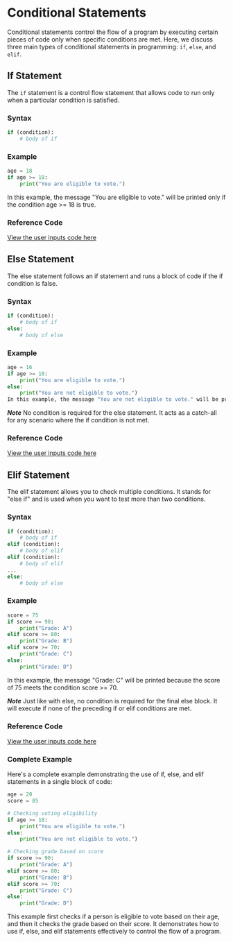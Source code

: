 # Conditional Statements

Conditional statements control the flow of a program by executing certain pieces of code only when specific conditions are met. Here, we discuss three main types of conditional statements in programming: `if`, `else`, and `elif`.

## If Statement

The `if` statement is a control flow statement that allows code to run only when a particular condition is satisfied.

### Syntax

```python
if (condition):
    # body of if

```
### Example
```python
age = 18
if age >= 18:
    print("You are eligible to vote.")
```
In this example, the message "You are eligible to vote." will be printed only if the condition age >= 18 is true.

### Reference Code
[View the user inputs code here](../code/ConditionalStatements/if.py)


## Else Statement
The else statement follows an if statement and runs a block of code if the if condition is false.

### Syntax
```python
if (condition):
    # body of if
else:
    # body of else
```
### Example
```python
age = 16
if age >= 18:
    print("You are eligible to vote.")
else:
    print("You are not eligible to vote.")
In this example, the message "You are not eligible to vote." will be printed because the condition age >= 18 is false.
```
***Note***
No condition is required for the else statement. It acts as a catch-all for any scenario where the if condition is not met.

### Reference Code
[View the user inputs code here](../code/ConditionalStatements/else.py)

## Elif Statement
The elif statement allows you to check multiple conditions. It stands for "else if" and is used when you want to test more than two conditions.

### Syntax
```python
if (condition):
    # body of if
elif (condition):
    # body of elif
elif (condition):
    # body of elif
...
else:
    # body of else
```
### Example
```python
score = 75
if score >= 90:
    print("Grade: A")
elif score >= 80:
    print("Grade: B")
elif score >= 70:
    print("Grade: C")
else:
    print("Grade: D")
```
In this example, the message "Grade: C" will be printed because the score of 75 meets the condition score >= 70.

***Note***
Just like with else, no condition is required for the final else block. It will execute if none of the preceding if or elif conditions are met.

### Reference Code
[View the user inputs code here](../code/ConditionalStatements/elif.py)


### Complete Example
Here's a complete example demonstrating the use of if, else, and elif statements in a single block of code:
```python
age = 20
score = 85

# Checking voting eligibility
if age >= 18:
    print("You are eligible to vote.")
else:
    print("You are not eligible to vote.")

# Checking grade based on score
if score >= 90:
    print("Grade: A")
elif score >= 80:
    print("Grade: B")
elif score >= 70:
    print("Grade: C")
else:
    print("Grade: D")
```
This example first checks if a person is eligible to vote based on their age, and then it checks the grade based on their score. It demonstrates how to use if, else, and elif statements effectively to control the flow of a program.
